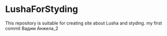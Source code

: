 # LushaForStyding
This repository is suitable for creating site about Lusha and styding.
my first commit
Вадим
Анжела_2 
